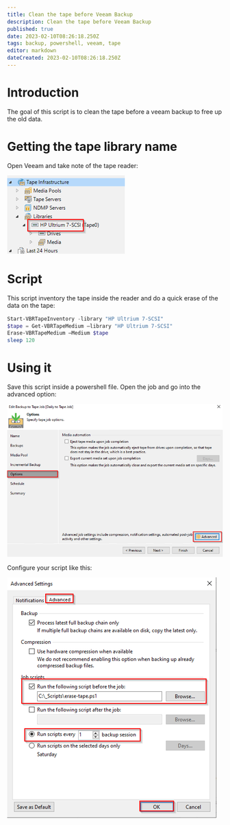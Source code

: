 ```yaml
---
title: Clean the tape before Veeam Backup
description: Clean the tape before Veeam Backup
published: true
date: 2023-02-10T08:26:18.250Z
tags: backup, powershell, veeam, tape
editor: markdown
dateCreated: 2023-02-10T08:26:18.250Z
---
```


# Introduction

The goal of this script is to clean the tape before a veeam backup to free up the old data.

# Getting the tape library name

Open Veeam and take note of the tape reader:

![veeam-tape-erase-before-backup-01.png](/scripts/powershell/veeam-tape-erase-before-backup-01.png)

# Script

This script inventory the tape inside the reader and do a quick erase of the data on the tape:

```powershell
Start-VBRTapeInventory -library "HP Ultrium 7-SCSI"
$tape = Get-VBRTapeMedium –library "HP Ultrium 7-SCSI"
Erase-VBRTapeMedium –Medium $tape
sleep 120
```

# Using it

Save this script inside a powershell file.
Open the job and go into the advanced option:

![veeam-tape-erase-before-backup-02.png](/scripts/powershell/veeam-tape-erase-before-backup-02.png)

Configure your script like this: 

![veeam-tape-erase-before-backup-03.png](/scripts/powershell/veeam-tape-erase-before-backup-03.png)